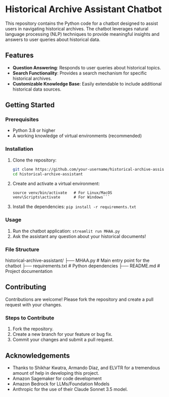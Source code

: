 # Historical Archive Assistant Chatbot

This repository contains the Python code for a chatbot designed to assist users in navigating historical archives. The chatbot leverages natural language processing (NLP) techniques to provide meaningful insights and answers to user queries about historical data.

## Features
- **Question Answering**: Responds to user queries about historical topics.
- **Search Functionality**: Provides a search mechanism for specific historical archives.
- **Customizable Knowledge Base**: Easily extendable to include additional historical data sources.

## Getting Started

### Prerequisites
- Python 3.8 or higher
- A working knowledge of virtual environments (recommended)

### Installation
1. Clone the repository:
   ```bash
   git clone https://github.com/your-username/historical-archive-assistant.git
   cd historical-archive-assistant

2. Create and activate a virtual environment:
   ```python3 -m venv venv
   source venv/bin/activate   # For Linux/MacOS
   venv\Scripts\activate      # For Windows```

3. Install the dependencies:
   ```pip install -r requirements.txt```

### Usage
1. Run the chatbot application:
   ```streamlit run MHAA.py```
2. Ask the assistant any question about your historical documents!

### File Structure
historical-archive-assistant/
├── MHAA.py              # Main entry point for the chatbot
├── requirements.txt    # Python dependencies
├── README.md           # Project documentation

## Contributing
Contributions are welcome! Please fork the repository and create a pull request with your changes.

### Steps to Contribute
1. Fork the repository.
2. Create a new branch for your feature or bug fix.
3. Commit your changes and submit a pull request.

## Acknowledgements
- Thanks to Shikhar Kwatra, Armando Díaz, and ELVTR for a tremendous amount of help in developing this project.
- Amazon Sagemaker for code development
- Amazon Bedrock for LLMs/Foundation Models
- Anthropic for the use of their Claude Sonnet 3.5 model.
